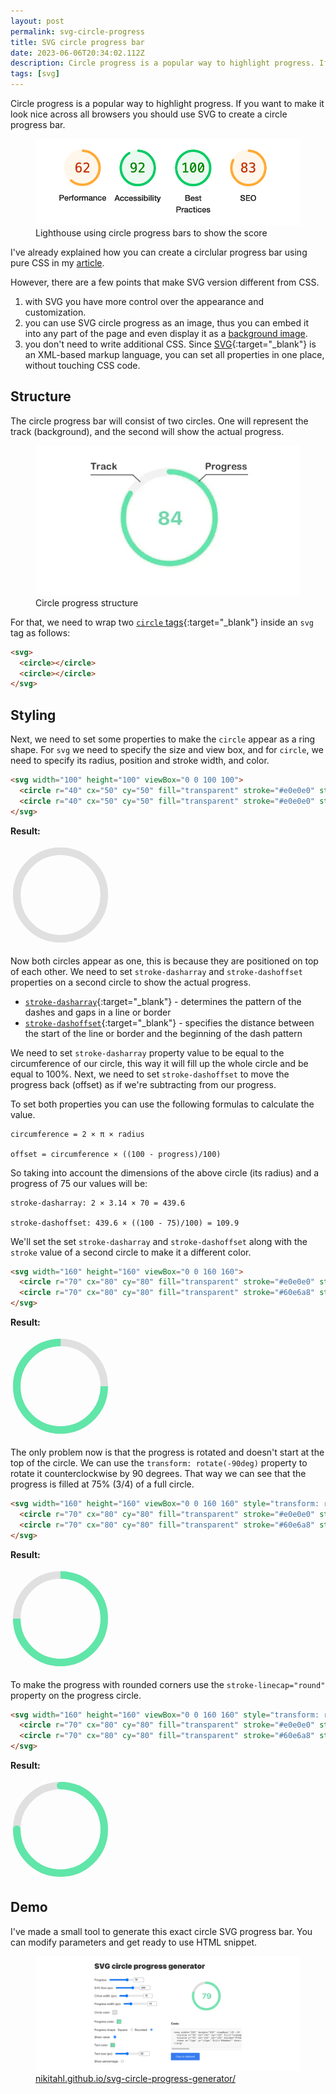 ```yaml
---
layout: post
permalink: svg-circle-progress
title: SVG circle progress bar
date: 2023-06-06T20:34:02.112Z
description: Circle progress is a popular way to highlight progress. If you want to make it look nice across all browsers you should use SVG to create a circle progress bar.
tags: [svg]
---
```


Circle progress is a popular way to highlight progress. If you want to make it look nice across all browsers you should use SVG to create a circle progress bar.

<figure>
  <img class="shadow" src="/images/tools/lighthouse-score.webp" alt="Lighthouse score" loading="lazy">
  <figcaption>Lighthouse using circle progress bars to show the score</figcaption>
</figure>

I've already explained how you can create a circlular progress bar using pure CSS in my [article](/circle-progress-bar-css).

However, there are a few points that make SVG version different from CSS.

1. with SVG you have more control over the appearance and customization.
2. you can use SVG circle progress as an image, thus you can embed it into any part of the page and even display it as a [background image](/using-svg-background-image-with-css-code-only).
3. you don't need to write additional CSS. Since [SVG](https://developer.mozilla.org/en-US/docs/Web/SVG){:target="_blank"} is an XML-based markup language, you can set all properties in one place, without touching CSS code.

## Structure

The circle progress bar will consist of two circles. One will represent the track (background), and the second will show the actual progress.

<figure>
  <img class="shadow" src="/images/misc/circle-progress-anatomy.webp" alt="Circle progress structure" loading="lazy">
  <figcaption>Circle progress structure</figcaption>
</figure>

For that, we need to wrap two [`circle` tags](https://developer.mozilla.org/en-US/docs/Web/SVG/Element/circle){:target="_blank"} inside an `svg` tag as follows:

```html
<svg>
  <circle></circle>
  <circle></circle>
</svg>
```

## Styling

Next, we need to set some properties to make the `circle` appear as a ring shape. For `svg` we need to specify the size and view box, and for `circle`, we need to specify its radius, position and stroke width, and color.

```html
<svg width="100" height="100" viewBox="0 0 100 100">
  <circle r="40" cx="50" cy="50" fill="transparent" stroke="#e0e0e0" stroke-width="12px"></circle>
  <circle r="40" cx="50" cy="50" fill="transparent" stroke="#e0e0e0" stroke-width="12px"></circle>
</svg>
```

**Result:**

<svg width="160" height="160" viewBox="0 0 160 160">
  <circle r="70" cx="80" cy="80" fill="transparent" stroke="#e0e0e0" stroke-width="12px"></circle>
  <circle r="70" cx="80" cy="80" fill="transparent" stroke="#e0e0e0" stroke-width="12px"></circle>
</svg>

Now both circles appear as one, this is because they are positioned on top of each other. We need to set `stroke-dasharray` and `stroke-dashoffset` properties on a second circle to show the actual progress.

* [`stroke-dasharray`](https://developer.mozilla.org/en-US/docs/Web/SVG/Attribute/stroke-dasharray){:target="_blank"} - determines the pattern of the dashes and gaps in a line or border
* [`stroke-dashoffset`](https://developer.mozilla.org/en-US/docs/Web/SVG/Attribute/stroke-dashoffset){:target="_blank"} - specifies the distance between the start of the line or border and the beginning of the dash pattern

We need to set `stroke-dasharray` property value to be equal to the circumference of our circle, this way it will fill up the whole circle and be equal to 100%. Next, we need to set `stroke-dashoffset` to move the progress back (offset) as if we're subtracting from our progress.

To set both properties you can use the following formulas to calculate the value.

```
circumference = 2 × π × radius

offset = circumference × ((100 - progress)/100) 
```

So taking into account the dimensions of the above circle (its radius) and a progress of 75 our values will be:

```
stroke-dasharray: 2 × 3.14 × 70 = 439.6

stroke-dashoffset: 439.6 × ((100 - 75)/100) = 109.9
```

We'll set the set `stroke-dasharray` and `stroke-dashoffset` along with the `stroke` value of a second circle to make it a different color.

```html
<svg width="160" height="160" viewBox="0 0 160 160">
  <circle r="70" cx="80" cy="80" fill="transparent" stroke="#e0e0e0" stroke-width="12px"></circle>
  <circle r="70" cx="80" cy="80" fill="transparent" stroke="#60e6a8" stroke-width="12px" stroke-dasharray="439.6px" stroke-dashoffset="109.9px"></circle>
</svg>
```

**Result:**

<svg width="160" height="160" viewBox="0 0 160 160">
  <circle r="70" cx="80" cy="80" fill="transparent" stroke="#e0e0e0" stroke-width="12px"></circle>
  <circle r="70" cx="80" cy="80" fill="transparent" stroke="#60e6a8" stroke-width="12px" stroke-dasharray="439.6px" stroke-dashoffset="109.9px"></circle>
</svg>

The only problem now is that the progress is rotated and doesn't start at the top of the circle. We can use the `transform: rotate(-90deg)` property to rotate it counterclockwise by 90 degrees. That way we can see that the progress is filled at 75% (3/4) of a full circle.

```html
<svg width="160" height="160" viewBox="0 0 160 160" style="transform: rotate(-90deg)">
  <circle r="70" cx="80" cy="80" fill="transparent" stroke="#e0e0e0" stroke-width="12px"></circle>
  <circle r="70" cx="80" cy="80" fill="transparent" stroke="#60e6a8" stroke-width="12px" stroke-dasharray="439.6px" stroke-dashoffset="109.9px"></circle>
</svg>
```

**Result:**

<svg width="160" height="160" viewBox="0 0 160 160" style="transform: rotate(-90deg)">
  <circle r="70" cx="80" cy="80" fill="transparent" stroke="#e0e0e0" stroke-width="12px"></circle>
  <circle r="70" cx="80" cy="80" fill="transparent" stroke="#60e6a8" stroke-width="12px" stroke-dasharray="439.6px" stroke-dashoffset="109.9px"></circle>
</svg>

To make the progress with rounded corners use the `stroke-linecap="round"` property on the progress circle.

```html
<svg width="160" height="160" viewBox="0 0 160 160" style="transform: rotate(-90deg)">
  <circle r="70" cx="80" cy="80" fill="transparent" stroke="#e0e0e0" stroke-width="12px"></circle>
  <circle r="70" cx="80" cy="80" fill="transparent" stroke="#60e6a8" stroke-linecap="round" stroke-width="12px" stroke-dasharray="439.6px" stroke-dashoffset="109.9px"></circle>
</svg>
```

**Result:**

<svg width="160" height="160" viewBox="0 0 160 160" style="transform: rotate(-90deg)">
  <circle r="70" cx="80" cy="80" fill="transparent" stroke="#e0e0e0" stroke-width="12px"></circle>
  <circle r="70" cx="80" cy="80" fill="transparent" stroke="#60e6a8" stroke-linecap="round" stroke-width="12px" stroke-dasharray="439.6px" stroke-dashoffset="109.9px"></circle>
</svg>

## Demo

I've made a small tool to generate this exact circle SVG progress bar. You can modify parameters and get ready to use HTML snippet.

<figure>
  <img class="shadow" src="/images/tools/svg-circle-progress-generator.webp" alt="SVG circle progress generator tool" loading="lazy">
  <figcaption>
    <a href="https://nikitahl.github.io/svg-circle-progress-generator/" target="_blank">nikitahl.github.io/svg-circle-progress-generator/</a>
  </figcaption>
</figure>
